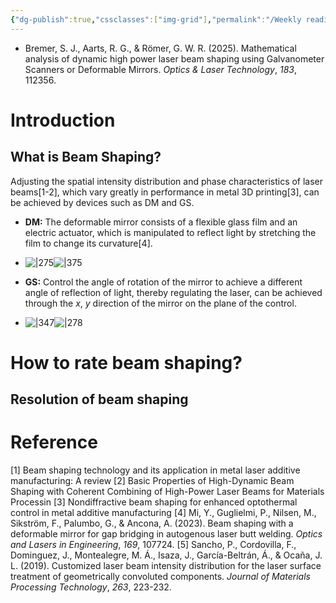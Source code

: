 ```yaml
---
{"dg-publish":true,"cssclasses":["img-grid"],"permalink":"/Weekly reading/OLT; Beam Shaping; Mathematical Model/","dgPassFrontmatter":true,"created":"2025-04-29T22:47:23.450+08:00","updated":"2025-04-30T00:08:22.000+08:00"}
---
```


- Bremer, S. J., Aarts, R. G., & Römer, G. W. R. (2025). Mathematical analysis of dynamic high power laser beam shaping using Galvanometer Scanners or Deformable Mirrors. _Optics & Laser Technology_, _183_, 112356.
# Introduction
## What is Beam Shaping?
Adjusting the spatial intensity distribution and phase characteristics of laser beams[1-2], which vary greatly in performance in metal 3D printing[3], can be achieved by devices such as DM and GS.
- **DM:** The deformable mirror consists of a flexible glass film and an electric actuator, which is manipulated to reflect light by stretching the film to change its curvature[4].
- ![|275](https://i.imgur.com/9obLdqs.png)![|375](https://i.imgur.com/a7y8Wc0.png)

-  **GS:** Control the angle of rotation of the mirror to achieve a different angle of reflection of light, thereby regulating the laser, can be achieved through the $x$, $y$ direction of the mirror on the plane of the control.
- ![|347](https://i.imgur.com/Zxkk3iM.png)![|278](https://i.imgur.com/QdMfVw3.png)
# How to rate beam shaping?
## Resolution of beam shaping


# Reference
[1] Beam shaping technology and its application in metal laser additive manufacturing: A review
[2] Basic Properties of High-Dynamic Beam Shaping with Coherent Combining of High-Power Laser Beams for Materials Processin
[3] Nondiffractive beam shaping for enhanced optothermal control in metal additive manufacturing
[4] Mi, Y., Guglielmi, P., Nilsen, M., Sikström, F., Palumbo, G., & Ancona, A. (2023). Beam shaping with a deformable mirror for gap bridging in autogenous laser butt welding. _Optics and Lasers in Engineering_, _169_, 107724.
[5] Sancho, P., Cordovilla, F., Dominguez, J., Montealegre, M. Á., Isaza, J., García-Beltrán, Á., & Ocaña, J. L. (2019). Customized laser beam intensity distribution for the laser surface treatment of geometrically convoluted components. _Journal of Materials Processing Technology_, _263_, 223-232.
